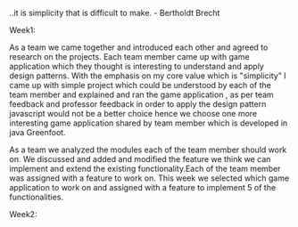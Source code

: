 
..it is simplicity that is difficult to make. - Bertholdt Brecht

Week1:

As a team we came together and introduced each other and agreed to research on the projects. Each team member came up with game application which they thought is interesting to understand and apply design patterns. With the emphasis on my core value which is "simplicity" I came up with simple project which could be understood by each of the team member and explained and ran the game application , as per team feedback and professor feedback in order to apply the design pattern javascript would not be a better choice hence we choose one more interesting game application shared by team member which is developed in java Greenfoot.

As a team we analyzed the modules each of the team member should work on. We discussed and added and modified the feature we think we can implement and extend the existing functionality.Each of the team member was assigned with a feature to work on. This week we selected which game application to work on and assigned with a feature to implement 5 of the functionalities.


Week2:
